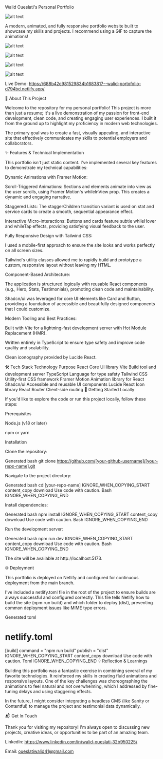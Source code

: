 
Walid Oueslati's Personal Portfolio

![alt text](./portfolio-screenshot.gif)

A modern, animated, and fully responsive portfolio website built to showcase my skills and projects. I recommend using a GIF to capture the animations!

![alt text](https://api.netlify.com/api/v1/badges/[YOUR_NETLIFY_BADGE_ID]/deploy-status)


![alt text](https://img.shields.io/badge/React-18-blue?logo=react)


![alt text](https://img.shields.io/badge/Vite-5-purple?logo=vite)


![alt text](https://img.shields.io/badge/Tailwind_CSS-3-blue?logo=tailwind-css)

Live Demo: https://688b42c981529834b1683817--walid-portofolio-d794bd.netlify.app/

🚀 About This Project

Welcome to the repository for my personal portfolio! This project is more than just a resume; it's a live demonstration of my passion for front-end development, clean code, and creating engaging user experiences. I built it from the ground up to highlight my proficiency in modern web technologies.

The primary goal was to create a fast, visually appealing, and interactive site that effectively communicates my skills to potential employers and collaborators.

✨ Features & Technical Implementation

This portfolio isn't just static content. I've implemented several key features to demonstrate my technical capabilities:

Dynamic Animations with Framer Motion:

Scroll-Triggered Animations: Sections and elements animate into view as the user scrolls, using Framer Motion's whileInView prop. This creates a dynamic and engaging narrative.

Staggered Lists: The staggerChildren transition variant is used on stat and service cards to create a smooth, sequential appearance effect.

Interactive Micro-interactions: Buttons and cards feature subtle whileHover and whileTap effects, providing satisfying visual feedback to the user.

Fully Responsive Design with Tailwind CSS:

I used a mobile-first approach to ensure the site looks and works perfectly on all screen sizes.

Tailwind's utility classes allowed me to rapidly build and prototype a custom, responsive layout without leaving my HTML.

Component-Based Architecture:

The application is structured logically with reusable React components (e.g., Hero, Stats, Testimonials), promoting clean code and maintainability.

Shadcn/ui was leveraged for core UI elements like Card and Button, providing a foundation of accessible and beautifully designed components that I could customize.

Modern Tooling and Best Practices:

Built with Vite for a lightning-fast development server with Hot Module Replacement (HMR).

Written entirely in TypeScript to ensure type safety and improve code quality and scalability.

Clean iconography provided by Lucide React.

🛠️ Tech Stack
Technology	Purpose
React	Core UI library
Vite	Build tool and development server
TypeScript	Language for type safety
Tailwind CSS	Utility-first CSS framework
Framer Motion	Animation library for React
Shadcn/ui	Accessible and reusable UI components
Lucide React	Icon library
React Router	Client-side routing
🔧 Getting Started Locally

If you'd like to explore the code or run this project locally, follow these steps:

Prerequisites

Node.js (v18 or later)

npm or yarn

Installation

Clone the repository:

Generated bash
git clone https://github.com/[your-github-username]/[your-repo-name].git


Navigate to the project directory:

Generated bash
cd [your-repo-name]
IGNORE_WHEN_COPYING_START
content_copy
download
Use code with caution.
Bash
IGNORE_WHEN_COPYING_END

Install dependencies:

Generated bash
npm install
IGNORE_WHEN_COPYING_START
content_copy
download
Use code with caution.
Bash
IGNORE_WHEN_COPYING_END

Run the development server:

Generated bash
npm run dev
IGNORE_WHEN_COPYING_START
content_copy
download
Use code with caution.
Bash
IGNORE_WHEN_COPYING_END

The site will be available at http://localhost:5173.

🌐 Deployment

This portfolio is deployed on Netlify and configured for continuous deployment from the main branch.

I've included a netlify.toml file in the root of the project to ensure builds are always successful and configured correctly. This file tells Netlify how to build the site (npm run build) and which folder to deploy (dist), preventing common deployment issues like MIME type errors.

Generated toml
# netlify.toml
[build]
  command = "npm run build"
  publish = "dist"
IGNORE_WHEN_COPYING_START
content_copy
download
Use code with caution.
Toml
IGNORE_WHEN_COPYING_END
💡 Reflection & Learnings

Building this portfolio was a fantastic exercise in combining several of my favorite technologies. It reinforced my skills in creating fluid animations and responsive layouts. One of the key challenges was choreographing the animations to feel natural and not overwhelming, which I addressed by fine-tuning delays and using staggering effects.

In the future, I might consider integrating a headless CMS (like Sanity or Contentful) to manage the project and testimonial data dynamically.

📬 Get In Touch

Thank you for visiting my repository! I'm always open to discussing new projects, creative ideas, or opportunities to be part of an amazing team.

LinkedIn: https://www.linkedin.com/in/walid-oueslati-32b950225/

Email: oueslatiwalid41@gmail.com
